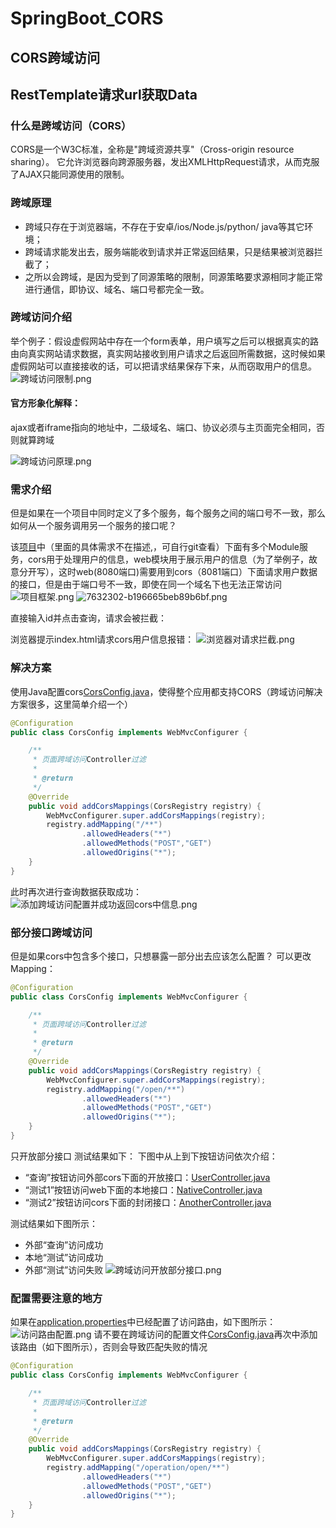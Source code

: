 # SpringBoot_CORS

## CORS跨域访问
## RestTemplate请求url获取Data

### 什么是跨域访问（CORS）

CORS是一个W3C标准，全称是"跨域资源共享"（Cross-origin resource sharing）。
它允许浏览器向跨源服务器，发出XMLHttpRequest请求，从而克服了AJAX只能同源使用的限制。

### 跨域原理

- 跨域只存在于浏览器端，不存在于安卓/ios/Node.js/python/ java等其它环境；
- 跨域请求能发出去，服务端能收到请求并正常返回结果，只是结果被浏览器拦截了；
- 之所以会跨域，是因为受到了同源策略的限制，同源策略要求源相同才能正常进行通信，即协议、域名、端口号都完全一致。

### 跨域访问介绍

举个例子：假设虚假网站中存在一个form表单，用户填写之后可以根据真实的路由向真实网站请求数据，真实网站接收到用户请求之后返回所需数据，这时候如果虚假网站可以直接接收的话，可以把请求结果保存下来，从而窃取用户的信息。
![跨域访问限制.png](https://upload-images.jianshu.io/upload_images/7632302-39030af48631cb40.png?imageMogr2/auto-orient/strip%7CimageView2/2/w/1240)

#### 官方形象化解释：
ajax或者iframe指向的地址中，二级域名、端口、协议必须与主页面完全相同，否则就算跨域

![跨域访问原理.png](https://upload-images.jianshu.io/upload_images/7632302-04537925f4484b52.png?imageMogr2/auto-orient/strip%7CimageView2/2/w/1240)

### 需求介绍

但是如果在一个项目中同时定义了多个服务，每个服务之间的端口号不一致，那么如何从一个服务调用另一个服务的接口呢？

该[项目](https://github.com/guangxush/SpringBoot_CORS
)中（里面的具体需求不在描述,，可自行git查看）下面有多个Module服务，cors用于处理用户的信息，web模块用于展示用户的信息（为了举例子，故意分开写），这时web(8080端口)需要用到cors（8081端口）下面请求用户数据的接口，但是由于端口号不一致，即使在同一个域名下也无法正常访问
![项目框架.png](https://upload-images.jianshu.io/upload_images/7632302-3fc2e11463056c09.png?imageMogr2/auto-orient/strip%7CimageView2/2/w/1240)
![7632302-b196665beb89b6bf.png](https://upload-images.jianshu.io/upload_images/7632302-c1cf0a71b9d88951.png?imageMogr2/auto-orient/strip%7CimageView2/2/w/1240)

直接输入id并点击查询，请求会被拦截：

浏览器提示index.html请求cors用户信息报错：
![浏览器对请求拦截.png](https://upload-images.jianshu.io/upload_images/7632302-b1b8cb2830a1cd14.png?imageMogr2/auto-orient/strip%7CimageView2/2/w/1240)


### 解决方案

使用Java配置cors[CorsConfig.java](https://github.com/guangxush/SpringBoot_CORS/blob/master/cors/src/main/java/com/shgx/cors/config/CorsConfig.java "CorsConfig.java")，使得整个应用都支持CORS（跨域访问解决方案很多，这里简单介绍一个）

```java
@Configuration
public class CorsConfig implements WebMvcConfigurer {

    /**
     * 页面跨域访问Controller过滤
     *
     * @return
     */
    @Override
    public void addCorsMappings(CorsRegistry registry) {
        WebMvcConfigurer.super.addCorsMappings(registry);
        registry.addMapping("/**")
                .allowedHeaders("*")
                .allowedMethods("POST","GET")
                .allowedOrigins("*");
    }
}

```
此时再次进行查询数据获取成功：
![添加跨域访问配置并成功返回cors中信息.png](https://upload-images.jianshu.io/upload_images/7632302-b196665beb89b6bf.png?imageMogr2/auto-orient/strip%7CimageView2/2/w/1240)

### 部分接口跨域访问

但是如果cors中包含多个接口，只想暴露一部分出去应该怎么配置？
可以更改Mapping：
```java
@Configuration
public class CorsConfig implements WebMvcConfigurer {

    /**
     * 页面跨域访问Controller过滤
     *
     * @return
     */
    @Override
    public void addCorsMappings(CorsRegistry registry) {
        WebMvcConfigurer.super.addCorsMappings(registry);
        registry.addMapping("/open/**")
                .allowedHeaders("*")
                .allowedMethods("POST","GET")
                .allowedOrigins("*");
    }
}

```
只开放部分接口
测试结果如下：
下图中从上到下按钮访问依次介绍：
- “查询”按钮访问外部cors下面的开放接口：[UserController.java](https://github.com/guangxush/SpringBoot_CORS/blob/master/cors/src/main/java/com/shgx/cors/controller/UserController.java "UserController.java")
- “测试1”按钮访问web下面的本地接口：[NativeController.java](https://github.com/guangxush/SpringBoot_CORS/blob/master/web/src/main/java/com/shgx/web/controller/NativeController.java "NativeController.java")
- “测试2”按钮访问cors下面的封闭接口：[AnotherController.java](https://github.com/guangxush/SpringBoot_CORS/blob/master/cors/src/main/java/com/shgx/cors/controller/AnotherController.java "AnotherController.java")

测试结果如下图所示：
- 外部“查询”访问成功
- 本地“测试”访问成功
- 外部“测试”访问失败
![跨域访问开放部分接口.png](https://upload-images.jianshu.io/upload_images/7632302-5eb5dd4abc2cbe11.png?imageMogr2/auto-orient/strip%7CimageView2/2/w/1240)

### 配置需要注意的地方
 如果在[application.properties](https://github.com/guangxush/SpringBoot_CORS/blob/master/cors/src/main/resources/application.properties "application.properties")中已经配置了访问路由，如下图所示：
![访问路由配置.png](https://upload-images.jianshu.io/upload_images/7632302-d06506529ee607e1.png?imageMogr2/auto-orient/strip%7CimageView2/2/w/1240)
请不要在跨域访问的配置文件[CorsConfig.java](https://github.com/guangxush/SpringBoot_CORS/blob/master/cors/src/main/java/com/shgx/cors/config/CorsConfig.java "CorsConfig.java")再次中添加该路由（如下图所示），否则会导致匹配失败的情况
```java
@Configuration
public class CorsConfig implements WebMvcConfigurer {

    /**
     * 页面跨域访问Controller过滤
     *
     * @return
     */
    @Override
    public void addCorsMappings(CorsRegistry registry) {
        WebMvcConfigurer.super.addCorsMappings(registry);
        registry.addMapping("/operation/open/**")
                .allowedHeaders("*")
                .allowedMethods("POST","GET")
                .allowedOrigins("*");
    }
}

```

